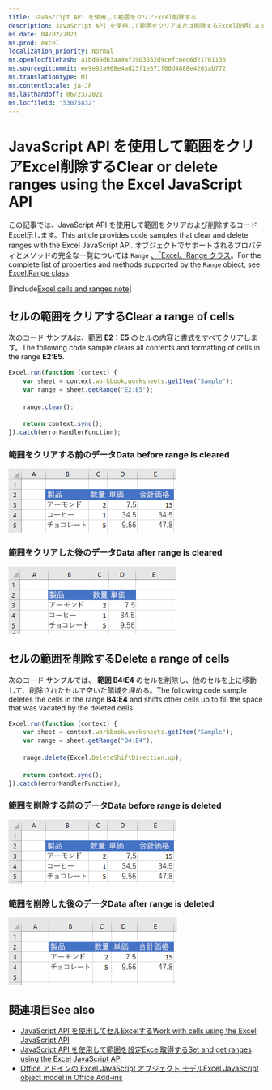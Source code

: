 ```yaml
---
title: JavaScript API を使用して範囲をクリアExcel削除する
description: JavaScript API を使用して範囲をクリアまたは削除するExcel説明します。
ms.date: 04/02/2021
ms.prod: excel
localization_priority: Normal
ms.openlocfilehash: a1bd99db3aa9af3903552d9cefc6ec6d21701136
ms.sourcegitcommit: ee9e92a968e4ad23f1e371f00d4888e4203ab772
ms.translationtype: MT
ms.contentlocale: ja-JP
ms.lasthandoff: 06/23/2021
ms.locfileid: "53075832"
---
```

# <a name="clear-or-delete-ranges-using-the-excel-javascript-api"></a><span data-ttu-id="b7a53-103">JavaScript API を使用して範囲をクリアExcel削除する</span><span class="sxs-lookup"><span data-stu-id="b7a53-103">Clear or delete ranges using the Excel JavaScript API</span></span>

<span data-ttu-id="b7a53-104">この記事では、JavaScript API を使用して範囲をクリアおよび削除するコード Excel示します。</span><span class="sxs-lookup"><span data-stu-id="b7a53-104">This article provides code samples that clear and delete ranges with the Excel JavaScript API.</span></span> <span data-ttu-id="b7a53-105">オブジェクトでサポートされるプロパティとメソッドの完全な一覧については `Range` [、「Excel。Range クラス](/javascript/api/excel/excel.range)。</span><span class="sxs-lookup"><span data-stu-id="b7a53-105">For the complete list of properties and methods supported by the `Range` object, see [Excel.Range class](/javascript/api/excel/excel.range).</span></span>

[!include[Excel cells and ranges note](../includes/note-excel-cells-and-ranges.md)]

## <a name="clear-a-range-of-cells"></a><span data-ttu-id="b7a53-106">セルの範囲をクリアする</span><span class="sxs-lookup"><span data-stu-id="b7a53-106">Clear a range of cells</span></span>

<span data-ttu-id="b7a53-107">次のコード サンプルは、範囲 **E2：E5** のセルの内容と書式をすべてクリアします。</span><span class="sxs-lookup"><span data-stu-id="b7a53-107">The following code sample clears all contents and formatting of cells in the range **E2:E5**.</span></span>  

```js
Excel.run(function (context) {
    var sheet = context.workbook.worksheets.getItem("Sample");
    var range = sheet.getRange("E2:E5");

    range.clear();

    return context.sync();
}).catch(errorHandlerFunction);
```

### <a name="data-before-range-is-cleared"></a><span data-ttu-id="b7a53-108">範囲をクリアする前のデータ</span><span class="sxs-lookup"><span data-stu-id="b7a53-108">Data before range is cleared</span></span>

![範囲がクリアExcel前のデータ。](../images/excel-ranges-start.png)

### <a name="data-after-range-is-cleared"></a><span data-ttu-id="b7a53-110">範囲をクリアした後のデータ</span><span class="sxs-lookup"><span data-stu-id="b7a53-110">Data after range is cleared</span></span>

![範囲がExcel後のデータ。](../images/excel-ranges-after-clear.png)

## <a name="delete-a-range-of-cells"></a><span data-ttu-id="b7a53-112">セルの範囲を削除する</span><span class="sxs-lookup"><span data-stu-id="b7a53-112">Delete a range of cells</span></span>

<span data-ttu-id="b7a53-113">次のコード サンプルでは、 **範囲 B4:E4** のセルを削除し、他のセルを上に移動して、削除されたセルで空いた領域を埋める。</span><span class="sxs-lookup"><span data-stu-id="b7a53-113">The following code sample deletes the cells in the range **B4:E4** and shifts other cells up to fill the space that was vacated by the deleted cells.</span></span>

```js
Excel.run(function (context) {
    var sheet = context.workbook.worksheets.getItem("Sample");
    var range = sheet.getRange("B4:E4");

    range.delete(Excel.DeleteShiftDirection.up);

    return context.sync();
}).catch(errorHandlerFunction);
```

### <a name="data-before-range-is-deleted"></a><span data-ttu-id="b7a53-114">範囲を削除する前のデータ</span><span class="sxs-lookup"><span data-stu-id="b7a53-114">Data before range is deleted</span></span>

![範囲がExcel前のデータ。](../images/excel-ranges-start.png)

### <a name="data-after-range-is-deleted"></a><span data-ttu-id="b7a53-116">範囲を削除した後のデータ</span><span class="sxs-lookup"><span data-stu-id="b7a53-116">Data after range is deleted</span></span>

![範囲がExcel後のデータ。](../images/excel-ranges-after-delete.png)


## <a name="see-also"></a><span data-ttu-id="b7a53-118">関連項目</span><span class="sxs-lookup"><span data-stu-id="b7a53-118">See also</span></span>

- [<span data-ttu-id="b7a53-119">JavaScript API を使用してセルExcelする</span><span class="sxs-lookup"><span data-stu-id="b7a53-119">Work with cells using the Excel JavaScript API</span></span>](excel-add-ins-cells.md)
- [<span data-ttu-id="b7a53-120">JavaScript API を使用して範囲を設定Excel取得する</span><span class="sxs-lookup"><span data-stu-id="b7a53-120">Set and get ranges using the Excel JavaScript API</span></span>](excel-add-ins-ranges-set-get.md)
- [<span data-ttu-id="b7a53-121">Office アドインの Excel JavaScript オブジェクト モデル</span><span class="sxs-lookup"><span data-stu-id="b7a53-121">Excel JavaScript object model in Office Add-ins</span></span>](excel-add-ins-core-concepts.md)
